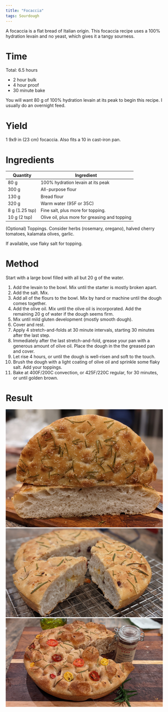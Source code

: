 ```yaml
---
title: "Focaccia"
tags: Sourdough
---
```


A focaccia is a flat bread of Italian origin. This focaccia recipe uses a 100% hydration levain and no yeast, which gives it a tangy sourness.

# Time
Total: 6.5 hours
- 2 hour bulk
- 4 hour proof
- 30 minute bake

You will want 80 g of 100% hydration levain at its peak to begin this recipe. I usually do an overnight feed.

# Yield
1 9x9 in (23 cm) focaccia. Also fits a 10 in cast-iron pan.

# Ingredients
Quantity | Ingredient
---      | ---
80 g | 100% hydration levain at its peak
300 g | All-purpose flour
130 g | Bread flour
320 g | Warm water (95F or 35C)
8 g (1.25 tsp) | Fine salt, plus more for topping. 
10 g (2 tsp) | Olive oil, plus more for greasing and topping

(Optional) Toppings. Consider herbs (rosemary, oregano), halved cherry tomatoes, kalamata olives, garlic.

If available, use flaky salt for topping.

# Method
Start with a large bowl filled with all but 20 g of the water.
1. Add the levain to the bowl. Mix until the starter is mostly broken apart.
2. Add the salt. Mix.
3. Add all of the flours to the bowl. Mix by hand or machine until the dough comes together. 
4. Add the olive oil. Mix until the olive oil is incorporated. Add the remaining 20 g of water if the dough seems firm.
5. Mix until mild gluten development (mostly smooth dough).
6. Cover and rest.
7. Apply 4 stretch-and-folds at 30 minute intervals, starting 30 minutes after the last step.
8. Immediately after the last stretch-and-fold, grease your pan with a generous amount of olive oil. Place the dough in the the greased pan and cover.
9. Let rise 4 hours, or until the dough is well-risen and soft to the touch.
10. Brush the dough with a light coating of olive oil and sprinkle some flaky salt. Add your toppings.
11. Bake at 400F/200C convection, or 425F/220C regular, for 30 minutes, or until golden brown.

# Result
![Rosemary topped focaccia](/assets/rosemary_focaccia.jpg)
![Garlic, kalamata olive, and rosemary focaccia](/assets/garlic_focaccia.jpg)
![Cherry tomato and rosemary focaccia](/assets/tomato_focaccia.jpg)
